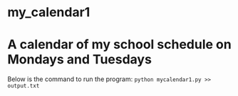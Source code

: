# my_calendar1
# A calendar of my school schedule on Mondays and Tuesdays
Below is the command to run the program:
`python mycalendar1.py >> output.txt`

